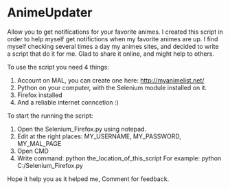 # AnimeUpdater
Allow you to get notifications for your favorite animes.
 I created this script in order to help myself get notifictions when my favorite animes are up.
 I find myself checking several times a day my animes sites, and decided to write a script that do it for me.
 Glad to share it online, and might help to others.
 
 To use the script you need 4 things:
 1. Account on MAL, you can create one here: http://myanimelist.net/
 2. Python on your computer, with the Selenium module installed on it.
 3. Firefox installed
 4. And a reliable internet conncetion :)
 
 To start the running the script:
 1. Open the Selenium_Firefox.py using notepad.
 2. Edit at the right places: MY_USERNAME, MY_PASSWORD, MY_MAL_PAGE
 3. Open CMD
 4. Write command: python the_location_of_this_script
    For example: python C:/Selenium_Firefox.py
  
Hope it help you as it helped me,
Comment for feedback.
